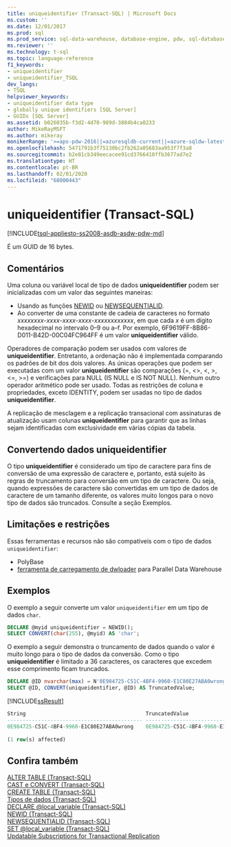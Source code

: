 ```yaml
---
title: uniqueidentifier (Transact-SQL) | Microsoft Docs
ms.custom: ''
ms.date: 12/01/2017
ms.prod: sql
ms.prod_service: sql-data-warehouse, database-engine, pdw, sql-database
ms.reviewer: ''
ms.technology: t-sql
ms.topic: language-reference
f1_keywords:
- uniqueidentifier
- uniqueidentifier_TSQL
dev_langs:
- TSQL
helpviewer_keywords:
- uniqueidentifier data type
- globally unique identifiers [SQL Server]
- GUIDs [SQL Server]
ms.assetid: b026035b-f3d2-4d70-989d-3884b4ca0233
author: MikeRayMSFT
ms.author: mikeray
monikerRange: '>=aps-pdw-2016||=azuresqldb-current||=azure-sqldw-latest||>=sql-server-2016||=sqlallproducts-allversions||>=sql-server-linux-2017||=azuresqldb-mi-current'
ms.openlocfilehash: 5471791b3f75130bc2fb262a05683aa953f7f3a8
ms.sourcegitcommit: b2e81cb349eecacee91cd3766410ffb3677ad7e2
ms.translationtype: HT
ms.contentlocale: pt-BR
ms.lasthandoff: 02/01/2020
ms.locfileid: "68000443"
---
```

# <a name="uniqueidentifier-transact-sql"></a>uniqueidentifier (Transact-SQL)
[!INCLUDE[tsql-appliesto-ss2008-asdb-asdw-pdw-md](../../includes/tsql-appliesto-ss2008-all-md.md)]

É um GUID de 16 bytes.
  
## <a name="remarks"></a>Comentários  
Uma coluna ou variável local de tipo de dados **uniqueidentifier** podem ser inicializadas com um valor das seguintes maneiras:
-   Usando as funções [NEWID](../../t-sql/functions/newid-transact-sql.md) ou [NEWSEQUENTIALID](../../t-sql/functions/newsequentialid-transact-sql.md).    
-   Ao converter de uma constante de cadeia de caracteres no formato *xxxxxxxx*-*xxxx*-*xxxx*-*xxxx*-*xxxxxxxxxxxx*, em que cada *x* é um dígito hexadecimal no intervalo 0–9 ou a–f. Por exemplo, 6F9619FF-8B86-D011-B42D-00C04FC964FF é um valor **uniqueidentifier** válido.  
  
Operadores de comparação podem ser usados com valores de **uniqueidentifier**. Entretanto, a ordenação não é implementada comparando os padrões de bit dos dois valores. As únicas operações que podem ser executadas com um valor **uniqueidentifier** são comparações (=, <>, \<, >, \<=, >=) e verificações para NULL (IS NULL e IS NOT NULL). Nenhum outro operador aritmético pode ser usado. Todas as restrições de coluna e propriedades, exceto IDENTITY, podem ser usadas no tipo de dados **uniqueidentifier**.
  
A replicação de mesclagem e a replicação transacional com assinaturas de atualização usam colunas **uniqueidentifier** para garantir que as linhas sejam identificadas com exclusividade em várias cópias da tabela.
  
## <a name="converting-uniqueidentifier-data"></a>Convertendo dados uniqueidentifier  
O tipo **uniqueidentifier** é considerado um tipo de caractere para fins de conversão de uma expressão de caractere e, portanto, está sujeito às regras de truncamento para conversão em um tipo de caractere. Ou seja, quando expressões de caractere são convertidas em um tipo de dados de caractere de um tamanho diferente, os valores muito longos para o novo tipo de dados são truncados. Consulte a seção Exemplos.
  
## <a name="limitations-and-restrictions"></a>Limitações e restrições

Essas ferramentas e recursos não são compatíveis com o tipo de dados `uniqueidentifier`:
- PolyBase
- [ferramenta de carregamento de dwloader](https://msdn.microsoft.com/sql/analytics-platform-system/dwloader) para Parallel Data Warehouse

## <a name="examples"></a>Exemplos  
O exemplo a seguir converte um valor `uniqueidentifier` em um tipo de dados `char`.
  
```sql
DECLARE @myid uniqueidentifier = NEWID();  
SELECT CONVERT(char(255), @myid) AS 'char';  
```  
  
O exemplo a seguir demonstra o truncamento de dados quando o valor é muito longo para o tipo de dados da conversão. Como o tipo **uniqueidentifier** é limitado a 36 caracteres, os caracteres que excedem esse comprimento ficam truncados.
  
```sql
DECLARE @ID nvarchar(max) = N'0E984725-C51C-4BF4-9960-E1C80E27ABA0wrong';  
SELECT @ID, CONVERT(uniqueidentifier, @ID) AS TruncatedValue;  
```  
  
[!INCLUDE[ssResult](../../includes/ssresult-md.md)]
  
```sql
String                                       TruncatedValue  
-------------------------------------------- ------------------------------------  
0E984725-C51C-4BF4-9960-E1C80E27ABA0wrong    0E984725-C51C-4BF4-9960-E1C80E27ABA0  
  
(1 row(s) affected)  
```  
  
## <a name="see-also"></a>Confira também
[ALTER TABLE &#40;Transact-SQL&#41;](../../t-sql/statements/alter-table-transact-sql.md)  
[CAST e CONVERT &#40;Transact-SQL&#41;](../../t-sql/functions/cast-and-convert-transact-sql.md)  
[CREATE TABLE &#40;Transact-SQL&#41;](../../t-sql/statements/create-table-transact-sql.md)  
[Tipos de dados &#40;Transact-SQL&#41;](../../t-sql/data-types/data-types-transact-sql.md)  
[DECLARE @local_variable &#40;Transact-SQL&#41;](../../t-sql/language-elements/declare-local-variable-transact-sql.md)  
[NEWID &#40;Transact-SQL&#41;](../../t-sql/functions/newid-transact-sql.md)  
[NEWSEQUENTIALID &#40;Transact-SQL&#41;](../../t-sql/functions/newsequentialid-transact-sql.md)    
[SET @local_variable &#40;Transact-SQL&#41;](../../t-sql/language-elements/set-local-variable-transact-sql.md)  
[Updatable Subscriptions for Transactional Replication](../../relational-databases/replication/transactional/updatable-subscriptions-for-transactional-replication.md)
  
  
